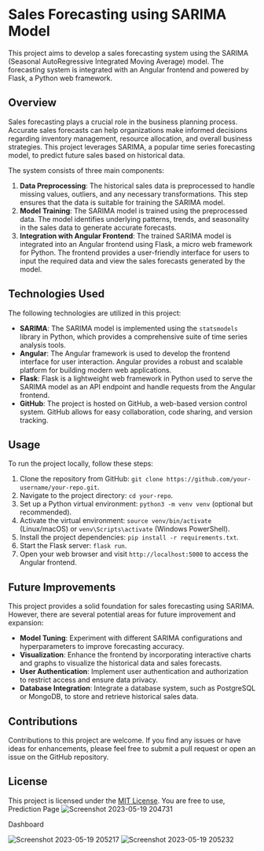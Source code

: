 # Sales Forecasting using SARIMA Model

This project aims to develop a sales forecasting system using the SARIMA (Seasonal AutoRegressive Integrated Moving Average) model. The forecasting system is integrated with an Angular frontend and powered by Flask, a Python web framework.

## Overview

Sales forecasting plays a crucial role in the business planning process. Accurate sales forecasts can help organizations make informed decisions regarding inventory management, resource allocation, and overall business strategies. This project leverages SARIMA, a popular time series forecasting model, to predict future sales based on historical data.

The system consists of three main components:
1. **Data Preprocessing**: The historical sales data is preprocessed to handle missing values, outliers, and any necessary transformations. This step ensures that the data is suitable for training the SARIMA model.
2. **Model Training**: The SARIMA model is trained using the preprocessed data. The model identifies underlying patterns, trends, and seasonality in the sales data to generate accurate forecasts.
3. **Integration with Angular Frontend**: The trained SARIMA model is integrated into an Angular frontend using Flask, a micro web framework for Python. The frontend provides a user-friendly interface for users to input the required data and view the sales forecasts generated by the model.

## Technologies Used

The following technologies are utilized in this project:

- **SARIMA**: The SARIMA model is implemented using the `statsmodels` library in Python, which provides a comprehensive suite of time series analysis tools.
- **Angular**: The Angular framework is used to develop the frontend interface for user interaction. Angular provides a robust and scalable platform for building modern web applications.
- **Flask**: Flask is a lightweight web framework in Python used to serve the SARIMA model as an API endpoint and handle requests from the Angular frontend.
- **GitHub**: The project is hosted on GitHub, a web-based version control system. GitHub allows for easy collaboration, code sharing, and version tracking.

## Usage

To run the project locally, follow these steps:

1. Clone the repository from GitHub: `git clone https://github.com/your-username/your-repo.git`.
2. Navigate to the project directory: `cd your-repo`.
3. Set up a Python virtual environment: `python3 -m venv venv` (optional but recommended).
4. Activate the virtual environment: `source venv/bin/activate` (Linux/macOS) or `venv\Scripts\activate` (Windows PowerShell).
5. Install the project dependencies: `pip install -r requirements.txt`.
6. Start the Flask server: `flask run`.
7. Open your web browser and visit `http://localhost:5000` to access the Angular frontend.

## Future Improvements

This project provides a solid foundation for sales forecasting using SARIMA. However, there are several potential areas for future improvement and expansion:

- **Model Tuning**: Experiment with different SARIMA configurations and hyperparameters to improve forecasting accuracy.
- **Visualization**: Enhance the frontend by incorporating interactive charts and graphs to visualize the historical data and sales forecasts.
- **User Authentication**: Implement user authentication and authorization to restrict access and ensure data privacy.
- **Database Integration**: Integrate a database system, such as PostgreSQL or MongoDB, to store and retrieve historical sales data.

## Contributions

Contributions to this project are welcome. If you find any issues or have ideas for enhancements, please feel free to submit a pull request or open an issue on the GitHub repository.

## License

This project is licensed under the [MIT License](LICENSE). You are free to use,
Prediction Page
![Screenshot 2023-05-19 204731](https://github.com/PONDHURUSAIGANESH/Salesprediction/assets/78872384/62bb223e-9b46-4e36-ba8d-5e428e2e3b9f)

Dashboard

![Screenshot 2023-05-19 205217](https://github.com/PONDHURUSAIGANESH/Salesprediction/assets/78872384/e097e07f-10ca-4b9f-bf92-a04ae7b53443)
![Screenshot 2023-05-19 205232](https://github.com/PONDHURUSAIGANESH/Salesprediction/assets/78872384/67fc8725-3825-4f68-a437-9af0a2078d36)
